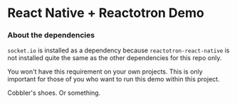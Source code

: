 # React Native + Reactotron Demo

### About the dependencies

`socket.io` is installed as a dependency because `reactotron-react-native` is
not installed quite the same as the other dependencies for this repo only.

You won't have this requirement on your own projects.  This is only important
for those of you who want to run this demo within this project.

Cobbler's shoes.  Or something.
